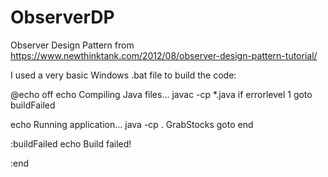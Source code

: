 # ObserverDP
Observer Design Pattern from https://www.newthinktank.com/2012/08/observer-design-pattern-tutorial/

I used a very basic Windows .bat file to build the code:

@echo off
echo Compiling Java files...
javac -cp *.java
if errorlevel 1 goto buildFailed

echo Running application...
java -cp . GrabStocks
goto end

:buildFailed
echo Build failed!

:end
